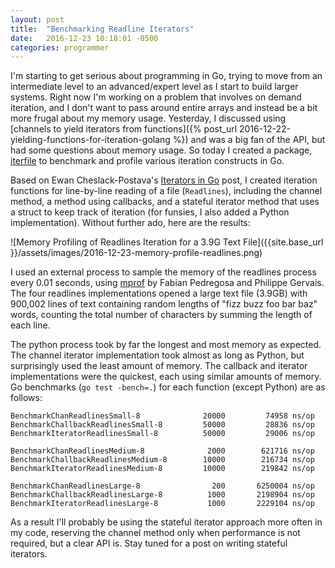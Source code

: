 ```yaml
---
layout: post
title:  "Benchmarking Readline Iterators"
date:   2016-12-23 10:18:01 -0500
categories: programmer
---
```


I'm starting to get serious about programming in Go, trying to move from an intermediate level to an advanced/expert level as I start to build larger systems. Right now I'm working on a problem that involves on demand iteration, and I don't want to pass around entire arrays and instead be a bit more frugal about my memory usage. Yesterday, I discussed using [channels to yield iterators from functions]({% post_url 2016-12-22-yielding-functions-for-iteration-golang %}) and was a big fan of the API, but had some questions about memory usage. So today I created a package, [iterfile](https://github.com/bbengfort/iterfile) to benchmark and profile various iteration constructs in Go.

Based on Ewan Cheslack-Postava's [Iterators in Go](https://ewencp.org/blog/golang-iterators/) post, I created iteration functions for line-by-line reading of a file (`Readlines`), including the channel method, a method using callbacks, and a stateful iterator method that uses a struct to keep track of iteration (for funsies, I also added a Python implementation). Without further ado, here are the results:

![Memory Profiling of Readlines Iteration for a 3.9G Text File]({{site.base_url }}/assets/images/2016-12-23-memory-profile-readlines.png)

I used an external process to sample the memory of the readlines process every 0.01 seconds, using [mprof](https://pypi.python.org/pypi/memory_profiler) by Fabian Pedregosa and Philippe Gervais. The four readlines implementations opened a large text file (3.9GB) with 900,002 lines of text containing random lengths of "fizz buzz foo bar baz" words, counting the total number of characters by summing the length of each line.

The python process took by far the longest and most memory as expected. The channel iterator implementation took almost as long as Python, but surprisingly used the least amount of memory. The callback and iterator implementations were the quickest, each using similar amounts of memory. Go benchmarks (`go test -bench=.`) for each function (except Python) are as follows:

```
BenchmarkChanReadlinesSmall-8              20000         74958 ns/op
BenchmarkChallbackReadlinesSmall-8         50000         28836 ns/op
BenchmarkIteratorReadlinesSmall-8          50000         29006 ns/op

BenchmarkChanReadlinesMedium-8              2000        621716 ns/op
BenchmarkChallbackReadlinesMedium-8        10000        216734 ns/op
BenchmarkIteratorReadlinesMedium-8         10000        219842 ns/op

BenchmarkChanReadlinesLarge-8                200       6250004 ns/op
BenchmarkChallbackReadlinesLarge-8          1000       2198904 ns/op
BenchmarkIteratorReadlinesLarge-8           1000       2229104 ns/op
```

As a result I'll probably be using the stateful iterator approach more often in my code, reserving the channel method only when performance is not required, but a clear API is. Stay tuned for a post on writing stateful iterators. 
